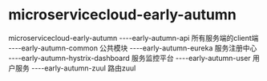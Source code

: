 # microservicecloud-early-autumn
microservicecloud-early-autumn
----early-autumn-api 所有服务端的client端
----early-autumn-common 公共模块
----early-autumn-eureka 服务注册中心
----early-autumn-hystrix-dashboard 服务监控平台
----early-autumn-user 用户服务
----early-autumn-zuul 路由zuul
